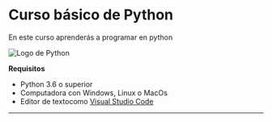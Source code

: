 # Curso básico de Python

En este curso aprenderás a programar en python

![Logo de Python](https://github.com/JanDevs/practicas-python/tree/main/imagenes)

**Requisitos**
- Python 3.6 o superior
- Computadora con Windows, Linux o MacOs
- Editor de textocomo [Visual Studio Code](https://code.visualstudio.com)
------------------------
